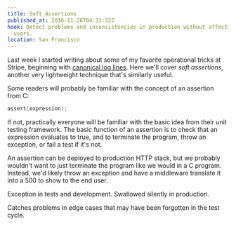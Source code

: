 ```yaml
---
title: Soft Assertions
published_at: 2016-11-26T04:31:32Z
hook: Detect problems and inconsistencies in production without affecting
  users.
location: San Francisco
---
```


Last week I started writing about some of my favorite operational tricks at
Stripe, beginning with [canonical log lines](/canonical-log-lines). Here we'll
cover _soft assertions_, another very lightweight technique that's similarly
useful.

Some readers will probably be familiar with the concept of an assertion from C:

``` c
assert(expression);
```

If not, practically everyone will be familiar with the basic idea from their
unit testing framework. The basic function of an assertion is to check that an
expression evaluates to true, and to terminate the program, throw an exception,
or fail a test if it's not.

An assertion can be deployed to production HTTP stack, but we probably wouldn't
want to just terminate the program like we would in a C program. Instead, we'd
likely throw an exception and have a middleware translate it into a 500 to show
to the end user.

Exception in tests and development. Swallowed silently in production.

Catches problems in edge cases that may have been forgotten in the test cycle.
